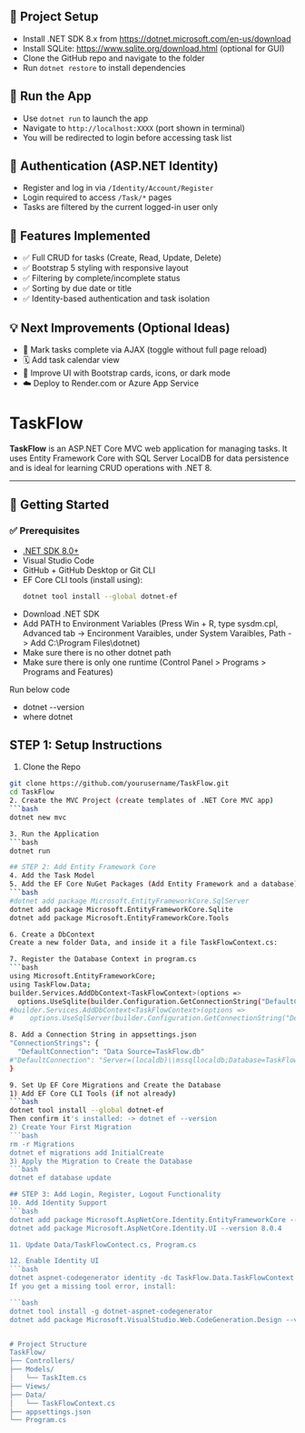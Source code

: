 ## 🔧 Project Setup

- Install .NET SDK 8.x from https://dotnet.microsoft.com/en-us/download  
- Install SQLite: https://www.sqlite.org/download.html (optional for GUI)  
- Clone the GitHub repo and navigate to the folder  
- Run `dotnet restore` to install dependencies  

## 🚀 Run the App

- Use `dotnet run` to launch the app  
- Navigate to `http://localhost:XXXX` (port shown in terminal)  
- You will be redirected to login before accessing task list  

## 🔐 Authentication (ASP.NET Identity)

- Register and log in via `/Identity/Account/Register`  
- Login required to access `/Task/*` pages  
- Tasks are filtered by the current logged-in user only  

## 🧱 Features Implemented

- ✅ Full CRUD for tasks (Create, Read, Update, Delete)  
- ✅ Bootstrap 5 styling with responsive layout  
- ✅ Filtering by complete/incomplete status  
- ✅ Sorting by due date or title  
- ✅ Identity-based authentication and task isolation  

## 💡 Next Improvements (Optional Ideas)

- 🔄 Mark tasks complete via AJAX (toggle without full page reload)  
- 🗓️ Add task calendar view  
- 🎨 Improve UI with Bootstrap cards, icons, or dark mode  
- ☁️ Deploy to Render.com or Azure App Service  


# TaskFlow

**TaskFlow** is an ASP.NET Core MVC web application for managing tasks. It uses Entity Framework Core with SQL Server LocalDB for data persistence and is ideal for learning CRUD operations with .NET 8.

---

## 🚀 Getting Started

### ✅ Prerequisites

- [.NET SDK 8.0+](https://dotnet.microsoft.com/en-us/download)
- Visual Studio Code
- GitHub + GitHub Desktop or Git CLI
- EF Core CLI tools (install using):
  ```bash
  dotnet tool install --global dotnet-ef


* Download .NET SDK
* Add PATH to Environment Variables (Press Win + R, type sysdm.cpl, Advanced tab -> Encironment Varaibles, under System Varaibles, Path -> Add C:\Program Files\dotnet\)
* Make sure there is no other dotnet path
* Make sure there is only one runtime (Control Panel > Programs > Programs and Features)

Run below code
* dotnet --version
* where dotnet

## STEP 1: Setup Instructions
1. Clone the Repo
  ```bash
  git clone https://github.com/yourusername/TaskFlow.git
  cd TaskFlow
2. Create the MVC Project (create templates of .NET Core MVC app)
  ```bash
  dotnet new mvc

3. Run the Application
  ```bash
  dotnet run

## STEP 2: Add Entity Framework Core
4. Add the Task Model
5. Add the EF Core NuGet Packages (Add Entity Framework and a database)
  ```bash
#dotnet add package Microsoft.EntityFrameworkCore.SqlServer
dotnet add package Microsoft.EntityFrameworkCore.Sqlite
dotnet add package Microsoft.EntityFrameworkCore.Tools

6. Create a DbContext
Create a new folder Data, and inside it a file TaskFlowContext.cs:

7. Register the Database Context in program.cs
  ```bash
using Microsoft.EntityFrameworkCore;
using TaskFlow.Data;
builder.Services.AddDbContext<TaskFlowContext>(options =>
    options.UseSqlite(builder.Configuration.GetConnectionString("DefaultConnection")));
#builder.Services.AddDbContext<TaskFlowContext>(options =>
#    options.UseSqlServer(builder.Configuration.GetConnectionString("DefaultConnection")));

8. Add a Connection String in appsettings.json
"ConnectionStrings": {
    "DefaultConnection": "Data Source=TaskFlow.db"
  #"DefaultConnection": "Server=(localdb)\\mssqllocaldb;Database=TaskFlowDb;Trusted_Connection=True;"
}

 9. Set Up EF Core Migrations and Create the Database
 1) Add EF Core CLI Tools (if not already) 
  ```bash
  dotnet tool install --global dotnet-ef
 Then confirm it's installed: -> dotnet ef --version
2) Create Your First Migration
  ```bash
  rm -r Migrations
  dotnet ef migrations add InitialCreate
3) Apply the Migration to Create the Database
  ```bash
  dotnet ef database update

## STEP 3: Add Login, Register, Logout Functionality
10. Add Identity Support
  ```bash
  dotnet add package Microsoft.AspNetCore.Identity.EntityFrameworkCore --version 8.0.4
  dotnet add package Microsoft.AspNetCore.Identity.UI --version 8.0.4

11. Update Data/TaskFlowContect.cs, Program.cs

12. Enable Identity UI
  ```bash
  dotnet aspnet-codegenerator identity -dc TaskFlow.Data.TaskFlowContext --files "Account.Login;Account.Register"
If you get a missing tool error, install:

  ```bash
  dotnet tool install -g dotnet-aspnet-codegenerator
  dotnet add package Microsoft.VisualStudio.Web.CodeGeneration.Design --version 8.0.4


# Project Structure
TaskFlow/
├── Controllers/
├── Models/
│   └── TaskItem.cs
├── Views/
├── Data/
│   └── TaskFlowContext.cs
├── appsettings.json
└── Program.cs
